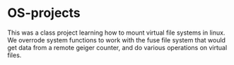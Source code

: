 # OS-projects
This was a class project learning how to mount virtual file systems in linux. We overrode system functions to work with the fuse file system that would get data from a remote geiger counter, and do various operations on virtual files.
